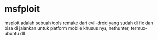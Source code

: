 # msfploit
msploit adalah sebuah tools remake dari evil-droid yang sudah di fix dan bisa di jalankan untuk platform mobile khusus nya, nethunter, termux-ubuntu dll 


